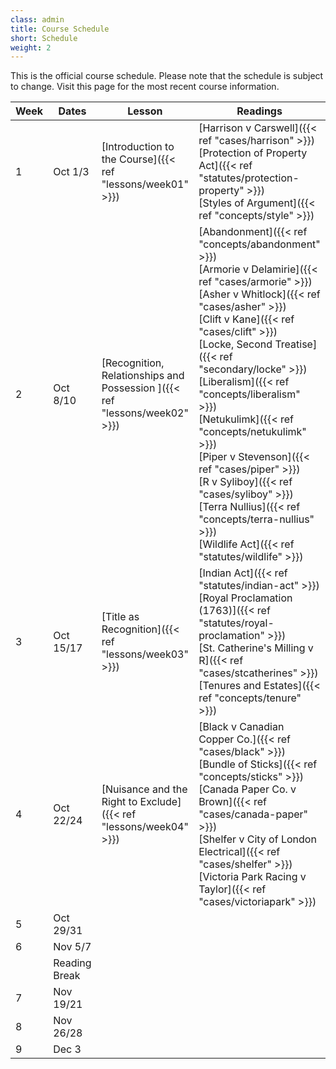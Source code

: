 ```yaml
---
class: admin
title: Course Schedule
short: Schedule
weight: 2
---
```


This is the official course schedule. Please note that the schedule is subject to change. Visit this page for the most recent course information. 

| Week  | Dates  | Lesson | Readings |
|---|---|---|---|
| 1 | Oct 1/3  | [Introduction to the Course]({{< ref "lessons/week01"  >}})  | [Harrison v Carswell]({{< ref "cases/harrison"  >}}) <br/> [Protection of Property Act]({{< ref "statutes/protection-property"  >}}) <br/> [Styles of Argument]({{< ref "concepts/style"  >}}) |
| 2 | Oct 8/10  | [Recognition, Relationships and Possession ]({{< ref "lessons/week02"  >}})  | [Abandonment]({{< ref "concepts/abandonment"  >}}) <br/> [Armorie v Delamirie]({{< ref "cases/armorie"  >}}) <br/> [Asher v Whitlock]({{< ref "cases/asher"  >}}) <br/> [Clift v Kane]({{< ref "cases/clift"  >}}) <br/> [Locke, Second Treatise]({{< ref "secondary/locke"  >}}) <br/> [Liberalism]({{< ref "concepts/liberalism"  >}}) <br/> [Netukulimk]({{< ref "concepts/netukulimk"  >}}) <br/> [Piper v Stevenson]({{< ref "cases/piper"  >}}) <br/> [R v Syliboy]({{< ref "cases/syliboy"  >}}) <br/> [Terra Nullius]({{< ref "concepts/terra-nullius"  >}}) <br/> [Wildlife Act]({{< ref "statutes/wildlife"  >}}) |
| 3 | Oct 15/17  | [Title as Recognition]({{< ref "lessons/week03"  >}})  | [Indian Act]({{< ref "statutes/indian-act"  >}}) <br/> [Royal Proclamation (1763)]({{< ref "statutes/royal-proclamation"  >}}) <br/> [St. Catherine's Milling v R]({{< ref "cases/stcatherines"  >}}) <br/> [Tenures and Estates]({{< ref "concepts/tenure"  >}}) |
| 4 | Oct 22/24  | [Nuisance and the Right to Exclude]({{< ref "lessons/week04"  >}})  | [Black v Canadian Copper Co.]({{< ref "cases/black"  >}}) <br/> [Bundle of Sticks]({{< ref "concepts/sticks"  >}}) <br/> [Canada Paper Co. v Brown]({{< ref "cases/canada-paper"  >}}) <br/> [Shelfer v City of London Electrical]({{< ref "cases/shelfer"  >}}) <br/> [Victoria Park Racing v Taylor]({{< ref "cases/victoriapark"  >}}) |
| 5 | Oct 29/31  |   |
| 6 | Nov 5/7  |   |
|  | Reading Break  |   |
| 7 | Nov 19/21  |   |
| 8 | Nov 26/28  |   |
| 9 | Dec 3  |   |

